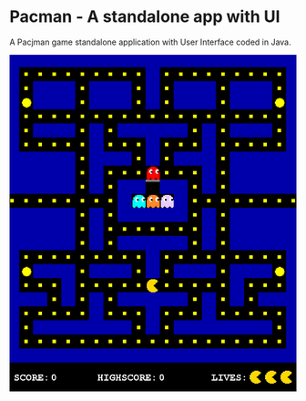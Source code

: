 # Pacman - A standalone app with UI
A Pacjman game standalone application with User Interface coded in Java. 

![alt text](https://github.com/TuckerLucas/Pacman-Java/blob/master/Pac-Man/res/Images/pacman.PNG)
